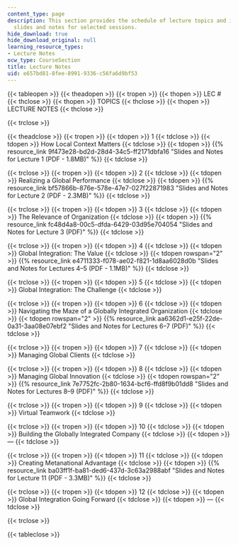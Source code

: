 ```yaml
---
content_type: page
description: This section provides the schedule of lecture topics and includes lecture
  slides and notes for selected sessions.
hide_download: true
hide_download_original: null
learning_resource_types:
- Lecture Notes
ocw_type: CourseSection
title: Lecture Notes
uid: e657bd81-8fee-8991-9336-c56fa6d9bf53
---
```


{{< tableopen >}}
{{< theadopen >}}
{{< tropen >}}
{{< thopen >}}
LEC #
{{< thclose >}}
{{< thopen >}}
TOPICS
{{< thclose >}}
{{< thopen >}}
LECTURE NOTES
{{< thclose >}}

{{< trclose >}}

{{< theadclose >}}
{{< tropen >}}
{{< tdopen >}}
1
{{< tdclose >}}
{{< tdopen >}}
How Local Context Matters
{{< tdclose >}}
{{< tdopen >}}
{{% resource_link 9f473e28-bd2d-28d4-34c5-ff2171dbfa16 "Slides and Notes for Lecture 1 (PDF - 1.8MB)" %}}
{{< tdclose >}}

{{< trclose >}}
{{< tropen >}}
{{< tdopen >}}
2
{{< tdclose >}}
{{< tdopen >}}
Realizing a Global Performance
{{< tdclose >}}
{{< tdopen >}}
{{% resource_link bf57866b-876e-578e-47e7-027f22871983 "Slides and Notes for Lecture 2 (PDF - 2.3MB)" %}}
{{< tdclose >}}

{{< trclose >}}
{{< tropen >}}
{{< tdopen >}}
3
{{< tdclose >}}
{{< tdopen >}}
The Relevance of Organization
{{< tdclose >}}
{{< tdopen >}}
{{% resource_link fc48d4a8-00c5-dfda-6429-03d95e704054 "Slides and Notes for Lecture 3 (PDF)" %}}
{{< tdclose >}}

{{< trclose >}}
{{< tropen >}}
{{< tdopen >}}
4
{{< tdclose >}}
{{< tdopen >}}
Global Integration: The Value
{{< tdclose >}}
{{< tdopen rowspan="2" >}}
{{% resource_link e4711333-f078-ae02-f821-1d8aa6028d0b "Slides and Notes for Lectures 4–5 (PDF - 1.1MB)" %}}
{{< tdclose >}}

{{< trclose >}}
{{< tropen >}}
{{< tdopen >}}
5
{{< tdclose >}}
{{< tdopen >}}
Global Integration: The Challenge
{{< tdclose >}}

{{< trclose >}}
{{< tropen >}}
{{< tdopen >}}
6
{{< tdclose >}}
{{< tdopen >}}
Navigating the Maze of a Globally Integrated Organization
{{< tdclose >}}
{{< tdopen rowspan="2" >}}
{{% resource_link aa6362d1-e25f-22de-0a31-3aa08e07ebf2 "Slides and Notes for Lectures 6–7 (PDF)" %}}
{{< tdclose >}}

{{< trclose >}}
{{< tropen >}}
{{< tdopen >}}
7
{{< tdclose >}}
{{< tdopen >}}
Managing Global Clients
{{< tdclose >}}

{{< trclose >}}
{{< tropen >}}
{{< tdopen >}}
8
{{< tdclose >}}
{{< tdopen >}}
Managing Global Innovation
{{< tdclose >}}
{{< tdopen rowspan="2" >}}
{{% resource_link 7e7752fc-2b80-1634-bcf6-ffd8f9b01dd8 "Slides and Notes for Lectures 8–9 (PDF)" %}}
{{< tdclose >}}

{{< trclose >}}
{{< tropen >}}
{{< tdopen >}}
9
{{< tdclose >}}
{{< tdopen >}}
Virtual Teamwork
{{< tdclose >}}

{{< trclose >}}
{{< tropen >}}
{{< tdopen >}}
10
{{< tdclose >}}
{{< tdopen >}}
Building the Globally Integrated Company
{{< tdclose >}}
{{< tdopen >}}
—
{{< tdclose >}}

{{< trclose >}}
{{< tropen >}}
{{< tdopen >}}
11
{{< tdclose >}}
{{< tdopen >}}
Creating Metanational Advantage
{{< tdclose >}}
{{< tdopen >}}
{{% resource_link ba03ff1f-ba81-ded6-437d-3c63a2988abf "Slides and Notes for Lecture 11 (PDF - 3.3MB)" %}}
{{< tdclose >}}

{{< trclose >}}
{{< tropen >}}
{{< tdopen >}}
12
{{< tdclose >}}
{{< tdopen >}}
Global Integration Going Forward
{{< tdclose >}}
{{< tdopen >}}
—
{{< tdclose >}}

{{< trclose >}}

{{< tableclose >}}